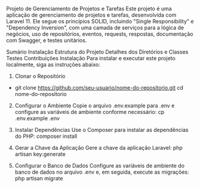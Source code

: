 Projeto de Gerenciamento de Projetos e Tarefas
Este projeto é uma aplicação de gerenciamento de projetos e tarefas, desenvolvida com Laravel 11. Ele segue os princípios SOLID, incluindo "Single Responsibility" e "Dependency Inversion", com uma camada de serviços para a lógica de negócios, uso de repositórios, eventos, requests, respostas, documentação com Swagger, e testes unitários.

Sumário
Instalação
Estrutura do Projeto
Detalhes dos Diretórios e Classes
Testes
Contribuições
Instalação
Para instalar e executar este projeto localmente, siga as instruções abaixo:

1. Clonar o Repositório
- git clone https://github.com/seu-usuario/nome-do-repositorio.git
cd nome-do-repositorio

2. Configurar o Ambiente
Copie o arquivo .env.example para .env e configure as variáveis de ambiente conforme necessário:
cp .env.example .env

3. Instalar Dependências
Use o Composer para instalar as dependências do PHP:
composer install

4. Gerar a Chave da Aplicação
Gere a chave da aplicação Laravel:
php artisan key:generate

5. Configurar o Banco de Dados
Configure as variáveis de ambiente do banco de dados no arquivo .env e, em seguida, execute as migrações:
php artisan migrate


